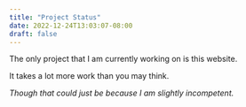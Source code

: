 ```yaml
---
title: "Project Status"
date: 2022-12-24T13:03:07-08:00
draft: false
---
```


The only project that I am currently working on is this website.

It takes a lot more work than you may think.

*Though that could just be because I am slightly incompetent.*

